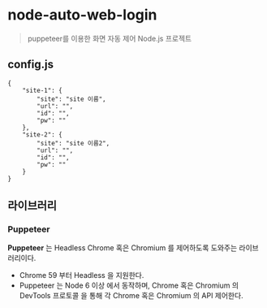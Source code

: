 # node-auto-web-login
> puppeteer를 이용한 화면 자동 제어 Node.js 프로젝트 

## config.js
```
{
    "site-1": {
        "site": "site 이름",
        "url": "",
        "id": "",
        "pw": ""
    },
    "site-2": {
        "site": "site 이름2",
        "url": "",
        "id": "",
        "pw": ""
    }
}
```

## 라이브러리
### Puppeteer
**Puppeteer** 는 Headless Chrome 혹은 Chromium 를 제어하도록 도와주는 라이브러리이다.
- Chrome 59 부터 Headless 을 지원한다.
- Puppeteer 는 Node 6 이상 에서 동작하며, Chrome 혹은 Chromium 의 DevTools 프로토콜 을 통해 각 Chrome 혹은 Chromium 의 API 제어한다.
